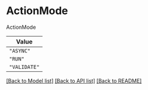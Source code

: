 # ActionMode

ActionMode

| **Value** |
| --------- |
| `"ASYNC"` |
| `"RUN"` |
| `"VALIDATE"` |


[[Back to Model list]](../../../README.md#models-v1-link) [[Back to API list]](../../../README.md#apis-v1-link) [[Back to README]](../../../README.md)
